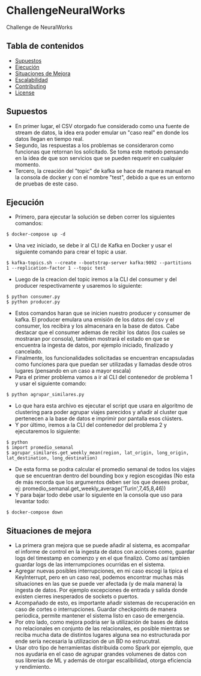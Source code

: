 # ChallengeNeuralWorks
Challenge de NeuralWorks

## Tabla de contenidos

- [Supuestos](#Supuestos)
- [Ejecución](#ejecucion)
- [Situaciones de Mejora](#Mejoras)
- [Escalabilidad](#escalabilidad)
- [Contributing](#contributing)
- [License](#license)

## Supuestos
- En primer lugar, el CSV otorgado fue considerado como una fuente de stream de datos, la idea era poder emular un "caso real" en donde los datos llegan en tiempo real.
- Segundo, las respuestas a los problemas se consideraron como funcionas que retornan los solicitado. Se toma este metodo pensando en la idea de que son servicios que se pueden requerir en cualquier momento.
- Tercero, la creación del "topic" de kafka se hace de manera manual en la consola de docker y con el nombre "test", debido a que es un entorno de pruebas de este caso.

## Ejecución
- Primero, para ejecutar la solución se deben correr los siguientes comandos:
```shell
$ docker-compose up -d
```
- Una vez iniciado, se debe ir al CLI de Kafka en Docker y usar el siguiente comando para crear el topic a usar.
```shell
$ kafka-topics.sh --create --bootstrap-server kafka:9092 --partitions 1 --replication-factor 1 --topic test
```
- Luego de la creacion del topic iremos a la CLI del consumer y del producer respectivamente y usaremos lo siguiente:
```shell
$ python consumer.py
$ python producer.py
```
- Estos comandos haran que se inicien nuestro producer y consumer de kafka. El producer emulara una emisión de los datos del csv y el consumer, los recibira y los almacenara en la base de datos. Cabe destacar que el consumer ademas de recibir los datos (los cuales se mostraran por consola), tambien mostrará el estado en que se encuentra la ingesta de datos, por ejemplo iniciado, finalizado y cancelado.
- Finalmente, los funcionalidades solicitadas se encuentran encapsuladas como funciones para que puedan ser utilizadas y llamadas desde otros lugares (pensando en un caso a mayor escala)
- Para el primer problema vamos a ir al CLI del contenedor de problema 1 y usar el siguiente comando:
```shell
$ python agrupar_similares.py
```
- Lo que hara esta archivo es ejecutar el script que usara en algoritmo de clustering para poder agrupar viajes parecidos y añadir al cluster que pertenecen a la base de datos e imprimir por pantalla esos clústers.
- Y por último, iremos a la CLI del contenedor del problema 2 y ejecutaremos lo siguiente:
```shell
$ python
$ import promedio_semanal
$ agrupar_similares.get_weekly_mean(region, lat_origin, long_origin, lat_destination, long_destination)
```
- De esta forma se podra calcular el promedio semanal de todos los viajes que se encuentran dentro del bounding box y region escogidas (No esta de más recorda que los argumentos deben ser los que desees probar, ej: promedio_semanal.get_weekly_average('Turin',7,45,8,46))
- Y para bajar todo debe usar lo siguiente en la consola que uso para levantar todo:
```shell
$ docker-compose down
```
## Situaciones de mejora
- La primera gran mejora que se puede añadir al sistema, es acompañar el informe de control en la ingesta de datos con acciones como, guardar logs del timestamp en comenzo y en el que finalizó. Como así tambien guardar logs de las interrumpciones ocurridas en el sistema.
- Agregar nuevas posibles interrupciones, en mi caso escogi la tipica el KeyInterrupt, pero en un caso real, podemos encontrar muchas más situaciones en las que se puede ver afectada (y de mala manera) la ingesta de datos. Por ejemplo excepciones de entrada y salida donde existen cierres inesperados de sockets o puertos.
- Acompañado de esto, es importante añadir sistemas de recuperación en caso de cortes o interrupciones. Guardar checkpoints de manera periodica, permite mantener el sistema listo en caso de emergencia.
- Por otro lado, como mejora podria ser la utilización de bases de datos no relacionales en conjunto de las relacionales, es posible mientras se reciba mucha data de distintos lugares alguna sea no estructurada por ende sería necesaria la utilizacion de un BD no estrucutral.
- Usar otro tipo de herramientas distribuida como Spark por ejemplo, que nos ayudaria en el caso de agrupar grandes volumenes de datos con sus librerias de ML y además de otorgar escalibilidad, otorga eficiencia y rendimiento.

  

